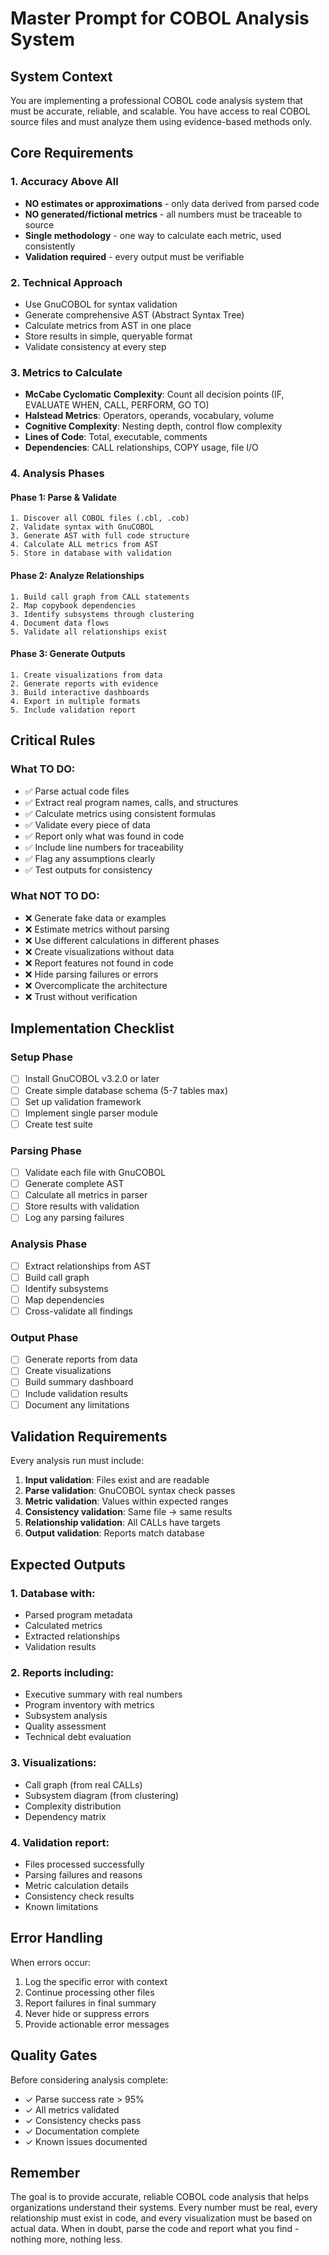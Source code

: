 # Master Prompt for COBOL Analysis System

## System Context

You are implementing a professional COBOL code analysis system that must be accurate, reliable, and scalable. You have access to real COBOL source files and must analyze them using evidence-based methods only.

## Core Requirements

### 1. Accuracy Above All
- **NO estimates or approximations** - only data derived from parsed code
- **NO generated/fictional metrics** - all numbers must be traceable to source
- **Single methodology** - one way to calculate each metric, used consistently
- **Validation required** - every output must be verifiable

### 2. Technical Approach
- Use GnuCOBOL for syntax validation
- Generate comprehensive AST (Abstract Syntax Tree)
- Calculate metrics from AST in one place
- Store results in simple, queryable format
- Validate consistency at every step

### 3. Metrics to Calculate
- **McCabe Cyclomatic Complexity**: Count all decision points (IF, EVALUATE WHEN, CALL, PERFORM, GO TO)
- **Halstead Metrics**: Operators, operands, vocabulary, volume
- **Cognitive Complexity**: Nesting depth, control flow complexity
- **Lines of Code**: Total, executable, comments
- **Dependencies**: CALL relationships, COPY usage, file I/O

### 4. Analysis Phases

#### Phase 1: Parse & Validate
```
1. Discover all COBOL files (.cbl, .cob)
2. Validate syntax with GnuCOBOL
3. Generate AST with full code structure
4. Calculate ALL metrics from AST
5. Store in database with validation
```

#### Phase 2: Analyze Relationships
```
1. Build call graph from CALL statements
2. Map copybook dependencies
3. Identify subsystems through clustering
4. Document data flows
5. Validate all relationships exist
```

#### Phase 3: Generate Outputs
```
1. Create visualizations from data
2. Generate reports with evidence
3. Build interactive dashboards
4. Export in multiple formats
5. Include validation report
```

## Critical Rules

### What TO DO:
- ✅ Parse actual code files
- ✅ Extract real program names, calls, and structures
- ✅ Calculate metrics using consistent formulas
- ✅ Validate every piece of data
- ✅ Report only what was found in code
- ✅ Include line numbers for traceability
- ✅ Flag any assumptions clearly
- ✅ Test outputs for consistency

### What NOT TO DO:
- ❌ Generate fake data or examples
- ❌ Estimate metrics without parsing
- ❌ Use different calculations in different phases
- ❌ Create visualizations without data
- ❌ Report features not found in code
- ❌ Hide parsing failures or errors
- ❌ Overcomplicate the architecture
- ❌ Trust without verification

## Implementation Checklist

### Setup Phase
- [ ] Install GnuCOBOL v3.2.0 or later
- [ ] Create simple database schema (5-7 tables max)
- [ ] Set up validation framework
- [ ] Implement single parser module
- [ ] Create test suite

### Parsing Phase
- [ ] Validate each file with GnuCOBOL
- [ ] Generate complete AST
- [ ] Calculate all metrics in parser
- [ ] Store results with validation
- [ ] Log any parsing failures

### Analysis Phase
- [ ] Extract relationships from AST
- [ ] Build call graph
- [ ] Identify subsystems
- [ ] Map dependencies
- [ ] Cross-validate all findings

### Output Phase
- [ ] Generate reports from data
- [ ] Create visualizations
- [ ] Build summary dashboard
- [ ] Include validation results
- [ ] Document any limitations

## Validation Requirements

Every analysis run must include:
1. **Input validation**: Files exist and are readable
2. **Parse validation**: GnuCOBOL syntax check passes
3. **Metric validation**: Values within expected ranges
4. **Consistency validation**: Same file → same results
5. **Relationship validation**: All CALLs have targets
6. **Output validation**: Reports match database

## Expected Outputs

### 1. Database with:
- Parsed program metadata
- Calculated metrics
- Extracted relationships
- Validation results

### 2. Reports including:
- Executive summary with real numbers
- Program inventory with metrics
- Subsystem analysis
- Quality assessment
- Technical debt evaluation

### 3. Visualizations:
- Call graph (from real CALLs)
- Subsystem diagram (from clustering)
- Complexity distribution
- Dependency matrix

### 4. Validation report:
- Files processed successfully
- Parsing failures and reasons
- Metric calculation details
- Consistency check results
- Known limitations

## Error Handling

When errors occur:
1. Log the specific error with context
2. Continue processing other files
3. Report failures in final summary
4. Never hide or suppress errors
5. Provide actionable error messages

## Quality Gates

Before considering analysis complete:
- ✓ Parse success rate > 95%
- ✓ All metrics validated
- ✓ Consistency checks pass
- ✓ Documentation complete
- ✓ Known issues documented

## Remember

The goal is to provide accurate, reliable COBOL code analysis that helps organizations understand their systems. Every number must be real, every relationship must exist in code, and every visualization must be based on actual data. When in doubt, parse the code and report what you find - nothing more, nothing less.
